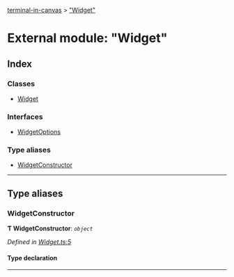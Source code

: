 [terminal-in-canvas](../README.md) > ["Widget"](../modules/_widget_.md)

# External module: "Widget"

## Index

### Classes

* [Widget](../classes/_widget_.widget.md)

### Interfaces

* [WidgetOptions](../interfaces/_widget_.widgetoptions.md)

### Type aliases

* [WidgetConstructor](_widget_.md#widgetconstructor)

---

## Type aliases

<a id="widgetconstructor"></a>

###  WidgetConstructor

**Ƭ WidgetConstructor**: *`object`*

*Defined in [Widget.ts:5](https://github.com/danikaze/terminal-in-canvas/blob/a5ea4f7/src/Widget.ts#L5)*

#### Type declaration

___

